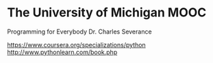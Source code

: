 # The University of Michigan MOOC
Programming for Everybody
Dr. Charles Severance

https://www.coursera.org/specializations/python
http://www.pythonlearn.com/book.php
